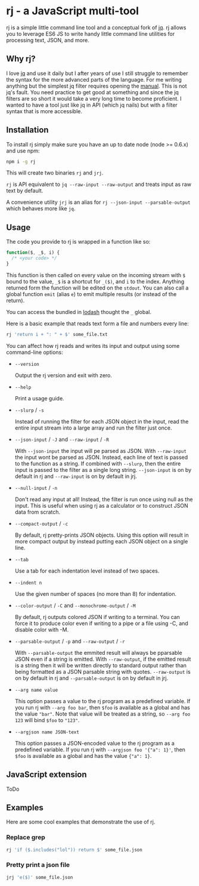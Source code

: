 # rj - a JavaScript multi-tool

rj is a simple little command line tool and a conceptual fork of [jq](https://stedolan.github.io/jq/).
rj allows you to leverage ES6 JS to write handy little command line utilities for processing text, JSON, and more. 
  
  
## Why rj?

I love [jq](https://stedolan.github.io/jq/) and use it daily but I after years of use I still struggle to remember the syntax for the more advanced parts of the language.
For me writing anything but the simplest jq filter requires opening the [manual](https://stedolan.github.io/jq/manual/).
This is not jq's fault.
You need practice to get good at something and since the jq filters are so short it would take a very long time to become proficient.
I wanted to have a tool just like jq in API (which jq nails) but with a filter syntax that is more accessible.


## Installation

To install rj simply make sure you have an up to date node (node >= 0.6.x) and use npm:

```bash
npm i -g rj
```

This will create two binaries `rj` and `jrj`.

`rj` is API equivalent to `jq --raw-input --raw-output` and treats input as raw text by default.

A convenience utility `jrj` is an alias for `rj --json-input --parsable-output` which behaves more like `jq`.


## Usage

The code you provide to rj is wrapped in a function like so:

```javascript
function($, _$, i) {
  /* <your code> */
}
```

This function is then called on every value on the incoming stream with `$` bound to the value, `_$` is a shortcut for `_($)`, and `i` to the index.
Anything returned form the function will be edited on the `stdout`.
You can also call a global function `emit` (alias `e`) to emit multiple results (or instead of the return).

You can access the bundled in [lodash](https://lodash.com/docs) thought the `_` global.

Here is a basic example that reads text form a file and numbers every line:

```bash
rj 'return i + ": " + $' some_file.txt
```

You can affect how rj reads and writes its input and output using some command-line options:

- `--version`

  Output the rj version and exit with zero.
  
- `--help`

  Print a usage guide.  

- `--slurp` / `-s`
  
  Instead of running the filter for each JSON object in the input, read the entire input stream into a large array and run the filter just once.
  
- `--json-input` / `-J` and `--raw-input` / `-R` 
  
  With `--json-input` the input will pe parsed as JSON.
  With `--raw-input` the input wont be parsed as JSON.
  Instead, each line of text is passed to the function as a string.
  If combined with `--slurp`, then the entire input is passed to the filter as a single long string.
  `--json-input` is on by default in rj and `--raw-input` is on by default in jrj.
  
- `--null-input` / `-n`
  
  Don't read any input at all!
  Instead, the filter is run once using null as the input.
  This is useful when using rj as a calculator or to construct JSON data from scratch.
  
- `--compact-output` / `-c`
  
  By default, rj pretty-prints JSON objects.
  Using this option will result in more compact output by instead putting each JSON object on a single line.
  
- `--tab`
  
  Use a tab for each indentation level instead of two spaces.
  
- `--indent n`
  
  Use the given number of spaces (no more than 8) for indentation.
  
- `--color-output` / `-C` and `--monochrome-output` / `-M`
  
  By default, rj outputs colored JSON if writing to a terminal. You can force it to produce color even if writing to a pipe or a file using -C, and disable color with -M.
  
- `--parsable-output` / `-p` and `--raw-output` / `-r`
  
  With `--parsable-output` the emmited result will always be pparsable JSON even if a string is emitted. 
  With `--raw-output`, if the emitted result is a string then it will be written directly to standard output rather than being formatted as a JSON parsable string with quotes.
  `--raw-output` is on by default in rj and `--parsable-output` is on by default in jrj.
  
- `--arg name value`
  
  This option passes a value to the rj program as a predefined variable.
  If you run rj with `--arg foo bar`, then `$foo` is available as a global and has the value `"bar"`.
  Note that value will be treated as a string, so `--arg foo 123` will bind `$foo` to `"123"`.
  
- `--argjson name JSON-text`
  
  This option passes a JSON-encoded value to the rj program as a predefined variable.
  If you run rj with `--argjson foo '{"a": 1}'`, then `$foo` is available as a global and has the value `{"a": 1}`.


## JavaScript extension

ToDo


## Examples

Here are some cool examples that demonstrate the use of rj.


### Replace grep

```bash
rj 'if ($.includes("lol")) return $' some_file.json
```


### Pretty print a json file

```bash
jrj 'e($)' some_file.json
```
